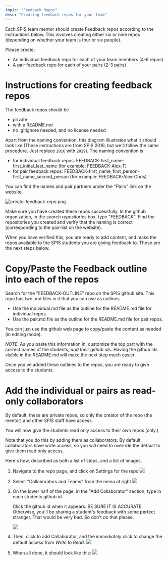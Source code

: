 ```yaml
---
topic: "Feedback Repos"
desc: "Creating feedback repos for your team"
---
```


Each SPIS team mentor should create Feedback repos according to the
instructions below.   This involves creating either six or nine repos
(depending on whether your team is four or six people).

Please create:

* An individual feedback repo for each of your team members (4-6 repos)
* A pair feedback repo for each of your pairs (2-3 pairs)

# Instructions for creating feedback repos

The feedback repos should be

* private
* with a README.md
* no .gitignore needed, and no license needed

Apart from the naming convention, this diagram illustrates what it should
look like (These instructions are from SPIS 2016, but we'll follow the same procedure. Just replace `2016` with `2019`). The naming convention is
* for individual feedback repos: FEEDBACK-first_name-first_initial_last_name  (for example: FEEDBACK-Alex-T)
* for pair feedback repos: FEEDBACK-first_name_first_person-first_name_second_person (for example: FEEDBACK-Alex-Chris)

You can find the names and pair partners under the "Pairs" link on the website. 
 

![create-feedback-repo.png](create-feedback-repo-50.png)

Make sure you have created these repos successfully. In the github organization, in the *search repositories* box, type "FEEDBACK". Find the repositories you created and verify that the naming is correct (corresponding to the pair-list on the website).

When you have verified this, you are ready to add content, and make the repos available to the SPIS students you are giving feedback to.  Those are the next steps below.

# Copy/Paste the Feedback outline into each of the repos

Search for the "FEEDBACK-OUTLINE" repo on the SPIS github site. This repo has two .md files in it that you can use as outlines.   

* Use the individual.md file as the outline for the README.md file for individual repos.
* Use the pair.md file as the outline for the README.md file for pair repos.

You can just use the github web page to copy/paste the content as needed (in editing mode). 

*NOTE*: As you paste this information in, customize the top part with the correct names of the students, *and their github ids*.  Having the github ids visible in the README.md will make the next step much easier.

Once you've added these outlines to the repos, you are ready to give access to the students. 

# Add the individual or pairs as read-only collaborators

By default, these are private repos, so only the creator of the repo (the mentor) and other SPIS staff have access.

You will now give the students read only access to their own repos (only.)

Note that you do this by adding them as collaborators.   By default, collaborators have write access, so you will need to override the default to give them read only access.

Here's how, described as both a list of steps, and a list of images.

1. Navigate to the repo page, and click on Settings for the repo
    ![](click-on-settings-for-this-repo-50.png)

1. Select "Collaborators and Teams" from the menu at right
    ![](select-collaborators-and-teams-50.png)

1. On the lower half of the page, in the "Add Collaborator" section, type in each students github id.

    Click the github id when it appears.  BE SURE IT IS ACCURATE.    Otherwise, you'll be sharing a student's feedback with some perfect stranger.  That would be very bad.  So don't do that please.


    ![](feedback-repo-add-collaborator-enter-github-id-50.png)

1. Then, click to add Collaborator, and the *immediately* click to change the default access from *Write* to *Read*.
    ![](change-permission-to-read-50.png)

1. When all done, it should look like this:
    ![](a-triton-added-with-read-only-50.png)

